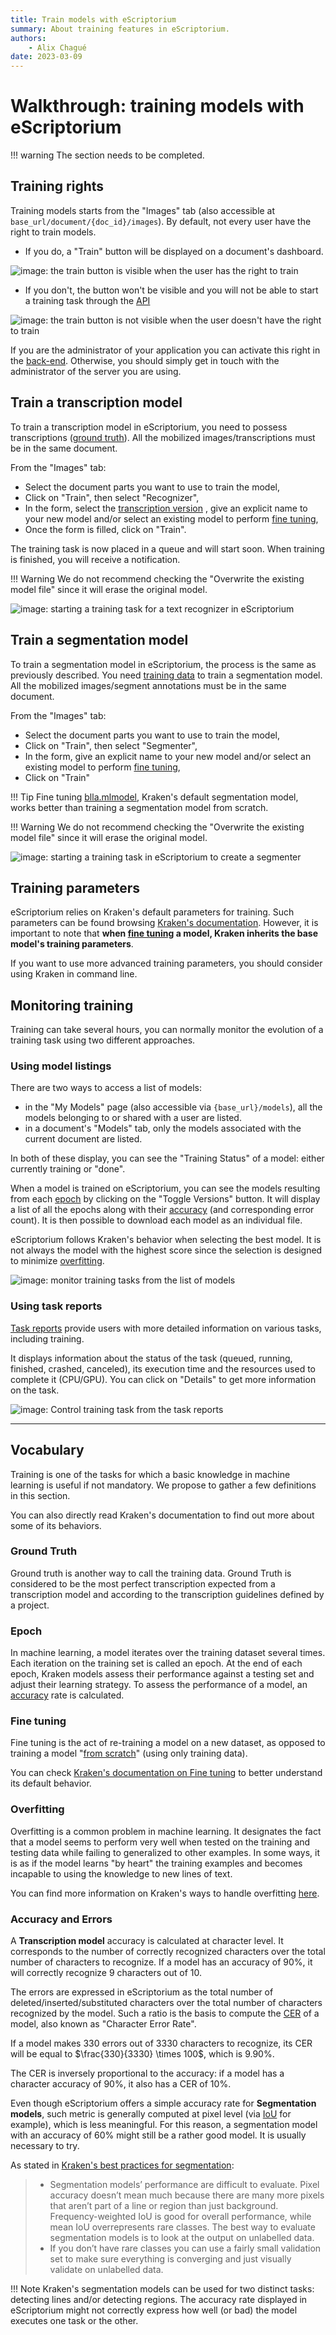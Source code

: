 ```yaml
---
title: Train models with eScriptorium
summary: About training features in eScriptorium.
authors:
    - Alix Chagué
date: 2023-03-09
---
```


# Walkthrough: training models with eScriptorium

!!! warning
    The section needs to be completed.

## Training rights

Training models starts from the "Images" tab (also accessible at `base_url/document/{doc_id}/images`). By default, not every user have the right to train models.

- If you do, a "Train" button will be displayed on a document's dashboard.

![image: the train button is visible when the user has the right to train](img/train/train_rights_yes.png "The train button is visible when the user has the right to train models")

- If you don't, the button won't be visible and you will not be able to start a training task through the [API](walkthrough_api.md)

![image: the train button is not visible when the user doesn't have the right to train](img/train/train_rights_no.png "The train button is not visible when the user doesn't have the right to train models")

If you are the administrator of your application you can activate this right in the [back-end](walkthrough_administrators.md#back-end). Otherwise, you should simply get in touch with the administrator of the server you are using.

## Train a transcription model

To train a transcription model in eScriptorium, you need to possess transcriptions ([ground truth](#ground-truth)). All the mobilized images/transcriptions must be in the same document.

From the "Images" tab:

- Select the document parts you want to use to train the model,
- Click on "Train", then select "Recognizer",
- In the form, select the [transcription version](walkthrough_transcribe.md) <!-- target transcription version in particular -->, give an explicit name to your new model and/or select an existing model to perform [fine tuning](#fine-tuning),
- Once the form is filled, click on "Train".

The training task is now placed in a queue and will start soon. When training is finished, you will receive a notification.  

!!! Warning
    We do not recommend checking the "Overwrite the existing model file" since it will erase the original model.

![image: starting a training task for a text recognizer in eScriptorium](img/train/train_recognizer.gif "Train a text recognizer in eScriptorium before cancelling the task.")

## Train a segmentation model

To train a segmentation model in eScriptorium, the process is the same as previously described. You need [training data](walkthrough_segment.md) to train a segmentation model. All the mobilized images/segment annotations must be in the same document.  

From the "Images" tab:

- Select the document parts you want to use to train the model,
- Click on "Train", then select "Segmenter",
- In the form, give an explicit name to your new model and/or select an existing model to perform [fine tuning](#fine-tuning),
- Click on "Train"

!!! Tip
    Fine tuning [blla.mlmodel](https://github.com/mittagessen/kraken/blob/master/kraken/blla.mlmodel), Kraken's default segmentation model, works better than training a segmentation model from scratch.  

!!! Warning
    We do not recommend checking the "Overwrite the existing model file" since it will erase the original model.

![image: starting a training task in eScriptorium to create a segmenter](img/train/train_segmenter.gif "Start training a segmenter in eScriptorium and cancel the task.")

## Training parameters

eScriptorium relies on Kraken's default parameters for training. Such parameters can be found browsing [Kraken's documentation](https://kraken.re/). However, it is important to note that **when [fine tuning](#fine-tuning) a model, Kraken inherits the base model's training parameters**.

If you want to use more advanced training parameters, you should consider using Kraken in command line.  

## Monitoring training

Training can take several hours, you can normally monitor the evolution of a training task using two different approaches.

### Using model listings  

There are two ways to access a list of models:

- in the "My Models" page (also accessible via `{base_url}/models`), all the models belonging to or shared with a user are listed.  
- in a document's "Models" tab, only the models associated with the current document are listed.  

In both of these display, you can see the "Training Status" of a model: either currently training or "done".  

When a model is trained on eScriptorium, you can see the models resulting from each [epoch](#epoch) by clicking on the "Toggle Versions" button. It will display a list of all the epochs along with their [accuracy](#accuracy-and-errors) (and corresponding error count). It is then possible to download each model as an individual file.

eScriptorium follows Kraken's behavior when selecting the best model. It is not always the model with the highest score since the selection is designed to minimize [overfitting](#overfitting).

![image: monitor training tasks from the list of models](img/train/monitor_models_list.gif "You can use the 'Models' tab to cancel a training, or monitor its progression thanks to the 'toggle versions' feature")

### Using task reports

[Task reports](walkthrough_users.md#task-reports) provide users with more detailed information on various tasks, including training.  

It displays information about the status of the task (queued, running, finished, crashed, canceled), its execution time and the resources used to complete it (CPU/GPU). You can click on "Details" to get more information on the task.  

![image: Control training task from the task reports](img/train/task_reports.png "There are three training tasks displayed: one if finished, one was canceled and one is running.")

---

## Vocabulary

Training is one of the tasks for which a basic knowledge in machine learning is useful if not mandatory. We propose to gather a few definitions in this section.

You can also directly read Kraken's documentation to find out more about some of its behaviors.

### Ground Truth

Ground truth is another way to call the training data. Ground Truth is considered to be the most perfect transcription expected from a transcription model and according to the transcription guidelines defined by a project.  

### Epoch

In machine learning, a model iterates over the training dataset several times. Each iteration on the training set is called an epoch. At the end of each epoch, Kraken models assess their performance against a testing set and adjust their learning strategy. To assess the performance of a model, an [accuracy](#accuracy-and-errors) rate is calculated.  

### Fine tuning  

Fine tuning is the act of re-training a model on a new dataset, as opposed to training a model "[from scratch](https://kraken.re/master/ketos.html#from-scratch)" (using only training data).  

You can check [Kraken's documentation on Fine tuning](https://kraken.re/master/ketos.html#fine-tuning) to better understand its default behavior.

### Overfitting

Overfitting is a common problem in machine learning. It designates the fact that a model seems to perform very well when tested on the training and testing data while failing to generalized to other examples. In some ways, it is as if the model learns "by heart" the training examples and becomes incapable to using the knowledge to new lines of text.  

You can find more information on Kraken's ways to handle overfitting [here](https://kraken.re/master/training.html#training).

### Accuracy and Errors

A **Transcription model** accuracy is calculated at character level. It corresponds to the number of correctly recognized characters over the total number of characters to recognize. If a model has an accuracy of 90%, it will correctly recognize 9 characters out of 10.  

The errors are expressed in eScriptorium as the total number of deleted/inserted/substituted characters over the total number of characters recognized by the model. Such a ratio is the basis to compute the [CER](https://towardsdatascience.com/evaluating-ocr-output-quality-with-character-error-rate-cer-and-word-error-rate-wer-853175297510) of a model, also known as "Character Error Rate".  

If a model makes 330 errors out of 3330 characters to recognize, its CER will be equal to $\frac{330}{3330} \times 100$, which is 9.90%.

The CER is inversely proportional to the accuracy: if a model has a character accuracy of 90%, it also has a CER of 10%.

Even though eScriptorium offers a simple accuracy rate for **Segmentation models**, such metric is generally computed at pixel level (via [IoU](https://en.wikipedia.org/wiki/Jaccard_index) for example), which is less meaningful. For this reason, a segmentation model with an accuracy of 60% might still be a rather good model. It is usually necessary to try.  

As stated in [Kraken's best practices for segmentation](https://kraken.re/master/ketos.html#segmentation-model-training):

> - Segmentation models’ performance are difficult to evaluate. Pixel accuracy doesn’t mean much because there are many more pixels that aren’t part of a line or region than just background. Frequency-weighted IoU is good for overall performance, while mean IoU overrepresents rare classes. The best way to evaluate segmentation models is to look at the output on unlabelled data.
> - If you don’t have rare classes you can use a fairly small validation set to make sure everything is converging and just visually validate on unlabelled data.

!!! Note
    Kraken's segmentation models can be used for two distinct tasks: detecting lines and/or detecting regions. The accuracy rate displayed in eScriptorium might not correctly express how well (or bad) the model executes one task or the other.  
